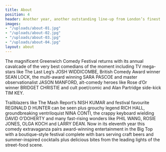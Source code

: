```yaml
---
title: About
position: 4
header: Another year, another outstanding line-up from London’s finest comedy festival.
images:
- "/uploads/about-01.jpg"
- "/uploads/about-02.jpg"
- "/uploads/about-03.jpg"
- "/uploads/about-04.jpg"
layout: about
---
```


The magnificent Greenwich Comedy Festival returns with its annual cavalcade of the very best comedians of the moment including TV mega-stars like The Last Leg’s JOSH WIDDICOMBE, British Comedy Award winner SEAN LOCK, the multi-award winning SARA PASCOE and master observationalist JASON MANFORD, alt-comedy heroes like Rose d’Or winner BRIDGET CHRISTIE and cult poet/comic and Alan Partridge side-kick TIM KEY.

Trailblazers like The Mash Report’s NISH KUMAR and festival favourite REGINALD D HUNTER can be seen plus grouchy legend RICH HALL, groundbreaking ventriloquist NINA CONTI, the crappy keyboard wielding DAVID O’DOHERTY and many fast-rising wonders like PHIL WANG, ROSIE JONES, OLGA KOCH and LARRY DEAN.
Now in its eleventh year this comedy extravaganza pairs award-winning entertainment in the Big Top with a boutique-style festival complete with bars serving craft beers and summer-inspired cocktails plus delicious bites from the leading lights of the street-food scene.